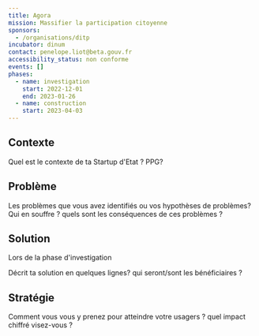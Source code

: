 ```yaml
---
title: Agora
mission: Massifier la participation citoyenne
sponsors:
  - /organisations/ditp
incubator: dinum
contact: penelope.liot@beta.gouv.fr
accessibility_status: non conforme
events: []
phases:
  - name: investigation
    start: 2022-12-01
    end: 2023-01-26
  - name: construction
    start: 2023-04-03
---
```

## Contexte

Quel est le contexte de ta Startup d'Etat ? PPG? 

## Problème

Les problèmes que vous avez identifiés ou vos hypothèses de problèmes? Qui en souffre ? quels sont les conséquences de ces problèmes ?

## Solution

L﻿ors de la phase d'investigation 



Décrit ta solution en quelques lignes? qui seront/sont les bénéficiaires ?

## Stratégie

Comment vous vous y prenez pour atteindre votre usagers ? quel impact chiffré visez-vous ?